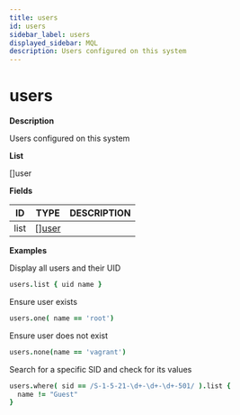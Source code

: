 ```yaml
---
title: users
id: users
sidebar_label: users
displayed_sidebar: MQL
description: Users configured on this system
---
```


# users

**Description**

Users configured on this system

**List**

[]user

**Fields**

| ID   | TYPE                      | DESCRIPTION |
| ---- | ------------------------- | ----------- |
| list | &#91;&#93;[user](user.md) |             |

**Examples**

Display all users and their UID

```coffeescript
users.list { uid name }
```

Ensure user exists

```coffeescript
users.one( name == 'root')
```

Ensure user does not exist

```coffeescript
users.none(name == 'vagrant')
```

Search for a specific SID and check for its values

```coffeescript
users.where( sid == /S-1-5-21-\d+-\d+-\d+-501/ ).list {
  name != "Guest"
}
```
